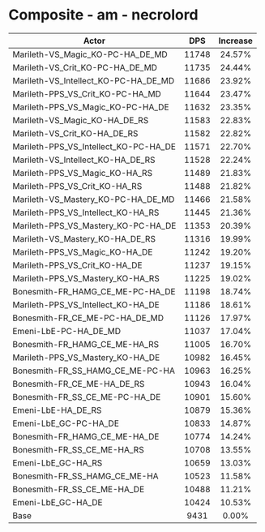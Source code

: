 # Composite - am - necrolord
| Actor | DPS | Increase |
|---|:---:|:---:|
|Marileth-VS_Magic_KO-PC-HA_DE_MD|11748|24.57%|
|Marileth-VS_Crit_KO-PC-HA_DE_MD|11735|24.44%|
|Marileth-VS_Intellect_KO-PC-HA_DE_MD|11686|23.92%|
|Marileth-PPS_VS_Crit_KO-PC-HA_MD|11644|23.47%|
|Marileth-PPS_VS_Magic_KO-PC-HA_DE|11632|23.35%|
|Marileth-VS_Magic_KO-HA_DE_RS|11583|22.83%|
|Marileth-VS_Crit_KO-HA_DE_RS|11582|22.82%|
|Marileth-PPS_VS_Intellect_KO-PC-HA_DE|11571|22.70%|
|Marileth-VS_Intellect_KO-HA_DE_RS|11528|22.24%|
|Marileth-PPS_VS_Magic_KO-HA_RS|11489|21.83%|
|Marileth-PPS_VS_Crit_KO-HA_RS|11488|21.82%|
|Marileth-VS_Mastery_KO-PC-HA_DE_MD|11466|21.58%|
|Marileth-PPS_VS_Intellect_KO-HA_RS|11445|21.36%|
|Marileth-PPS_VS_Mastery_KO-PC-HA_DE|11353|20.39%|
|Marileth-VS_Mastery_KO-HA_DE_RS|11316|19.99%|
|Marileth-PPS_VS_Magic_KO-HA_DE|11242|19.20%|
|Marileth-PPS_VS_Crit_KO-HA_DE|11237|19.15%|
|Marileth-PPS_VS_Mastery_KO-HA_RS|11225|19.02%|
|Bonesmith-FR_HAMG_CE_ME-PC-HA_DE|11198|18.74%|
|Marileth-PPS_VS_Intellect_KO-HA_DE|11186|18.61%|
|Bonesmith-FR_CE_ME-PC-HA_DE_MD|11126|17.97%|
|Emeni-LbE-PC-HA_DE_MD|11037|17.04%|
|Bonesmith-FR_HAMG_CE_ME-HA_RS|11005|16.70%|
|Marileth-PPS_VS_Mastery_KO-HA_DE|10982|16.45%|
|Bonesmith-FR_SS_HAMG_CE_ME-PC-HA|10963|16.25%|
|Bonesmith-FR_CE_ME-HA_DE_RS|10943|16.04%|
|Bonesmith-FR_SS_CE_ME-PC-HA_DE|10901|15.60%|
|Emeni-LbE-HA_DE_RS|10879|15.36%|
|Emeni-LbE_GC-PC-HA_DE|10833|14.87%|
|Bonesmith-FR_HAMG_CE_ME-HA_DE|10774|14.24%|
|Bonesmith-FR_SS_CE_ME-HA_RS|10708|13.55%|
|Emeni-LbE_GC-HA_RS|10659|13.03%|
|Bonesmith-FR_SS_HAMG_CE_ME-HA|10523|11.58%|
|Bonesmith-FR_SS_CE_ME-HA_DE|10488|11.21%|
|Emeni-LbE_GC-HA_DE|10424|10.53%|
|Base|9431|0.00%|

